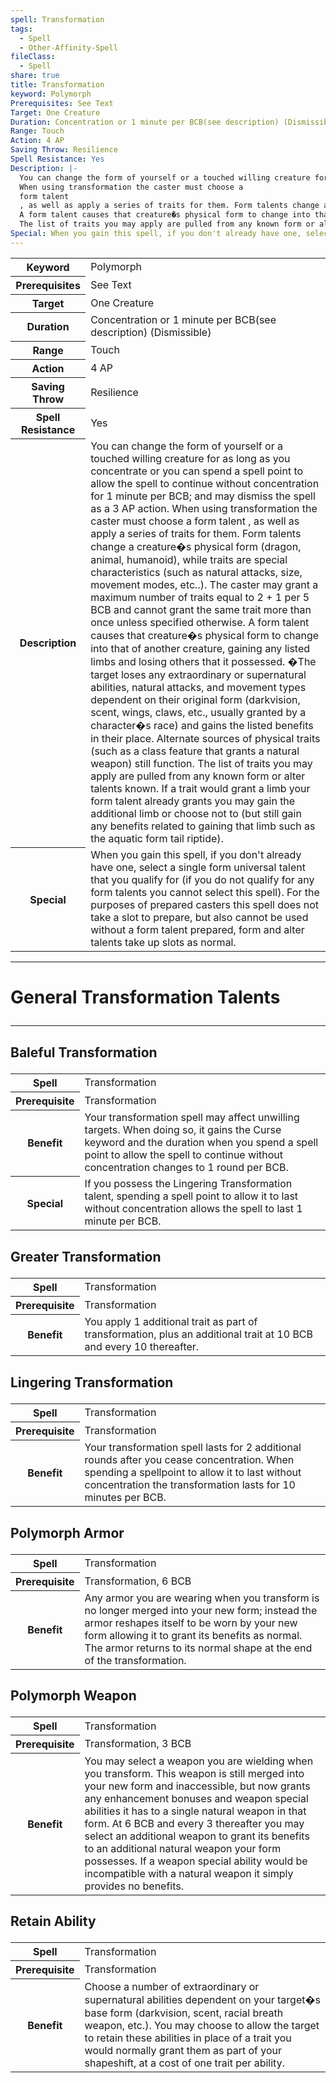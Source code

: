```yaml
---
spell: Transformation
tags:
  - Spell
  - Other-Affinity-Spell
fileClass:
  - Spell
share: true
title: Transformation
keyword: Polymorph
Prerequisites: See Text
Target: One Creature
Duration: Concentration or 1 minute per BCB(see description) (Dismissible)
Range: Touch
Action: 4 AP
Saving Throw: Resilience
Spell Resistance: Yes
Description: |-
  You can change the form of yourself or a touched willing creature for as long as you concentrate or you can spend a spell point to allow the spell to continue without concentration for 1 minute per BCB; and may dismiss the spell as a 3 AP action.
  When using transformation the caster must choose a
  form talent
  , as well as apply a series of traits for them. Form talents change a creature�s physical form (dragon, animal, humanoid), while traits are special characteristics (such as natural attacks, size, movement modes, etc..). The caster may grant a maximum number of traits equal to 2 + 1 per 5 BCB and cannot grant the same trait more than once unless specified otherwise.
  A form talent causes that creature�s physical form to change into that of another creature, gaining any listed limbs and losing others that it possessed. �The target loses any extraordinary or supernatural abilities, natural attacks, and movement types dependent on their original form (darkvision, scent, wings, claws, etc., usually granted by a character�s race) and gains the listed benefits in their place. Alternate sources of physical traits (such as a class feature that grants a natural weapon) still function.
  The list of traits you may apply are pulled from any known form or alter talents known. If a trait would grant a limb your form talent already grants you may gain the additional limb or choose not to (but still gain any benefits related to gaining that limb such as the aquatic form tail riptide). 
Special: When you gain this spell, if you don't already have one, select a single form universal talent that you qualify for (if you do not qualify for any form talents you cannot select this spell). For the purposes of prepared casters this spell does not take a slot to prepare, but also cannot be used without a form talent prepared, form and alter talents take up slots as normal.
---
```


<p><span style="overflow-x: auto;"><table><tbody><tr><th>Keyword</th><td>Polymorph</td></tr><tr><th>Prerequisites</th><td>See Text</td></tr><tr><th>Target</th><td>One Creature</td></tr><tr><th>Duration</th><td>Concentration or 1 minute per BCB(see description) (Dismissible)</td></tr><tr><th>Range</th><td>Touch</td></tr><tr><th>Action</th><td>4 AP</td></tr><tr><th>Saving Throw</th><td>Resilience</td></tr><tr><th>Spell Resistance</th><td>Yes</td></tr><tr><th>Description</th><td>You can change the form of yourself or a touched willing creature for as long as you concentrate or you can spend a spell point to allow the spell to continue without concentration for 1 minute per BCB; and may dismiss the spell as a 3 AP action.
When using transformation the caster must choose a
form talent
, as well as apply a series of traits for them. Form talents change a creature�s physical form (dragon, animal, humanoid), while traits are special characteristics (such as natural attacks, size, movement modes, etc..). The caster may grant a maximum number of traits equal to 2 + 1 per 5 BCB and cannot grant the same trait more than once unless specified otherwise.
A form talent causes that creature�s physical form to change into that of another creature, gaining any listed limbs and losing others that it possessed. �The target loses any extraordinary or supernatural abilities, natural attacks, and movement types dependent on their original form (darkvision, scent, wings, claws, etc., usually granted by a character�s race) and gains the listed benefits in their place. Alternate sources of physical traits (such as a class feature that grants a natural weapon) still function.
The list of traits you may apply are pulled from any known form or alter talents known. If a trait would grant a limb your form talent already grants you may gain the additional limb or choose not to (but still gain any benefits related to gaining that limb such as the aquatic form tail riptide). </td></tr><tr><th>Special</th><td>When you gain this spell, if you don't already have one, select a single form universal talent that you qualify for (if you do not qualify for any form talents you cannot select this spell). For the purposes of prepared casters this spell does not take a slot to prepare, but also cannot be used without a form talent prepared, form and alter talents take up slots as normal.</td></tr></tbody></table></span></p><span><span><hr></span></span><h1><span><p>General Transformation Talents</p></span></h1><span><span><hr></span></span><h2><span><p>Baleful Transformation</p></span></h2><p><span style="overflow-x: auto;"><table><tbody><tr><th>Spell</th><td>Transformation</td></tr><tr><th>Prerequisite</th><td>Transformation</td></tr><tr><th>Benefit</th><td>Your transformation spell may affect unwilling targets. When doing so, it gains the Curse keyword and the duration when you spend a spell point to allow the spell to continue without concentration changes to 1 round per BCB.</td></tr><tr><th>Special</th><td>If you possess the Lingering Transformation talent, spending a spell point to allow it to last without concentration allows the spell to last 1 minute per BCB.</td></tr></tbody></table></span></p><h2><span><p>Greater Transformation</p></span></h2><p><span style="overflow-x: auto;"><table><tbody><tr><th>Spell</th><td>Transformation</td></tr><tr><th>Prerequisite</th><td>Transformation</td></tr><tr><th>Benefit</th><td>You apply 1 additional trait as part of transformation, plus an additional trait at 10 BCB and every 10 thereafter.</td></tr></tbody></table></span></p><h2><span><p>Lingering Transformation</p></span></h2><p><span style="overflow-x: auto;"><table><tbody><tr><th>Spell</th><td>Transformation</td></tr><tr><th>Prerequisite</th><td>Transformation</td></tr><tr><th>Benefit</th><td>Your transformation spell lasts for 2 additional rounds after you cease concentration. When spending a spellpoint to allow it to last without concentration the transformation lasts for 10 minutes per BCB.</td></tr></tbody></table></span></p><h2><span><p>Polymorph Armor</p></span></h2><p><span style="overflow-x: auto;"><table><tbody><tr><th>Spell</th><td>Transformation</td></tr><tr><th>Prerequisite</th><td>Transformation, 6 BCB</td></tr><tr><th>Benefit</th><td>Any armor you are wearing when you transform is no longer merged into your new form; instead the armor reshapes itself to be worn by your new form allowing it to grant its benefits as normal. The armor returns to its normal shape at the end of the transformation.</td></tr></tbody></table></span></p><h2><span><p>Polymorph Weapon</p></span></h2><p><span style="overflow-x: auto;"><table><tbody><tr><th>Spell</th><td>Transformation</td></tr><tr><th>Prerequisite</th><td>Transformation, 3 BCB</td></tr><tr><th>Benefit</th><td>You may select a weapon you are wielding when you transform. This weapon is still merged into your new form and inaccessible, but now grants any enhancement bonuses and weapon special abilities it has to a single natural weapon in that form. At 6 BCB and every 3 thereafter you may select an additional weapon to grant its benefits to an additional natural weapon your form possesses. If a weapon special ability would be incompatible with a natural weapon it simply provides no benefits.</td></tr></tbody></table></span></p><h2><span><p>Retain Ability</p></span></h2><p><span style="overflow-x: auto;"><table><tbody><tr><th>Spell</th><td>Transformation</td></tr><tr><th>Prerequisite</th><td>Transformation</td></tr><tr><th>Benefit</th><td>Choose a number of extraordinary or supernatural abilities dependent on your target�s base form (darkvision, scent, racial breath weapon, etc.). You may choose to allow the target to retain these abilities in place of a trait you would normally grant them as part of your shapeshift, at a cost of one trait per ability.</td></tr></tbody></table></span></p>